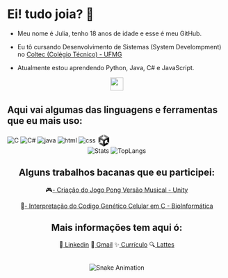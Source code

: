  
 <!--README Julia Alice Leão
afazeres: arrumar os contatos e o gif de estrelas-->
 # Ei! tudo joia? :sunflower: 

<!--Descrição sobre mim-->
- Meu nome é Julia, tenho 18 anos de idade e esse é meu GitHub.

- Eu tô cursando Desenvolvimento de Sistemas (System Develompment) no <a href="http://www.coltec.ufmg.br/coltec-ufmg/">Coltec (Colégio Técnico) - UFMG </a>
 
- Atualmente estou aprendendo Python, Java, C# e JavaScript.


<!--Coracao-->
<div align="center">
<img height="30" width="30" src="https://user-images.githubusercontent.com/104568516/218292926-b9646902-f88f-4914-8262-629c39987f41.png">
</div>

 
<!--Linguagens-->
## Aqui vai algumas das linguagens e ferramentas que eu mais uso:
<div style="display: inline_block">
  <img alt= "C" align= "center" height= "30" width= "30" src="https://cdn.jsdelivr.net/gh/devicons/devicon/icons/c/c-line.svg" />
  <img alt="C#" align= "center" height="30" width="30" src="https://cdn.jsdelivr.net/gh/devicons/devicon/icons/csharp/csharp-original.svg" />
  <img alt= "java" align= "center" height= "30" width= "39" src="https://cdn.jsdelivr.net/gh/devicons/devicon/icons/java/java-original.svg" />
  <img alt= "html" align= "center" height= "30" width= "30" src="https://cdn.jsdelivr.net/gh/devicons/devicon/icons/html5/html5-plain.svg"/>
  <img alt= "css"  align= "center" height= "30" width= "30" src="https://cdn.jsdelivr.net/gh/devicons/devicon/icons/css3/css3-plain.svg"/>
  <img alt="Unity" align= "center" height="30" width="30" src="https://raw.githubusercontent.com/devicons/devicon/master/icons/unity/unity-original.svg">
 </div >
  
<!--Status e Frequencia no GitHub-->
<div align="center">
<img  alt="Stats" height="180em" src="https://github-readme-stats.vercel.app/api?username=juliaaliceleao&show_icons=true&theme=slateorange&bg_color=00000000&hide_border=true&line_height=20&langs_count=8&icon_color=#f9bc2f"/>
<img  alt="TopLangs" height="180em" src="https://github-readme-stats.vercel.app/api/top-langs/?username=juliaaliceleao&layout=compact&theme=slateorange&bg_color=00000000&hide_border=true&line_height=20&langs_count=8icon_color=#f9bc2f"/>


<!--Aplicações das Linguagens-->
## Alguns trabalhos bacanas que eu participei:
   🎮<a href="https://github.com/juliaaliceleao/PongGameMusical-C-Sharp">- Criação do Jogo Pong Versão Musical - Unity</a>
 
   🔬<a href="https://github.com/arturgonzaga320/Codigo_Genetico">- Interpretação do Codigo Genético Celular em C - BioInformática</a>
 
<!--Meios de Contato-->
##  Mais informações tem aqui ó:
 👥<a href = "www.linkedin.com/in/julia-alice-le%C3%A3o-2ab440251"> Linkedin</a>
 💬<a href = "mailto:aliceleaojulia@gmail.com"> Gmail</a>
 ✨<a href="https://www.canva.com/design/DAFVgg9w7r4/GirjJMHbzFFZ-b779xZ2Fg/view?utm_content=DAFVgg9w7r4&utm_campaign=designshare&utm_medium=link&utm_source=publishsharelink"> Currículo</a>
 🔍<a href="http://lattes.cnpq.br/0461199353404904"> Lattes</a>
  
 <!--Animação da Cobrinha-->
  ##
 ![Snake Animation](https://github.com/juliaaliceleao/juliaaliceleao/blob/output/github-contribution-grid-snake.svg)

 </div>
